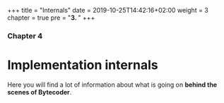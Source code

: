 +++
title = "Internals"
date = 2019-10-25T14:42:16+02:00
weight = 3
chapter = true
pre = "<b>3. </b>"
+++

### Chapter 4

# Implementation internals

Here you will find a lot of information about what is going on **behind the scenes of Bytecoder**.